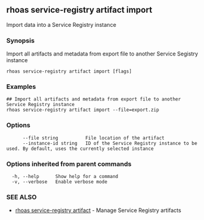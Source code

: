 ## rhoas service-registry artifact import

Import data into a Service Registry instance

### Synopsis

Import all artifacts and metadata from export file to another Service Segistry instance


```
rhoas service-registry artifact import [flags]
```

### Examples

```
## Import all artifacts and metadata from export file to another Service Registry instance
rhoas service-registry artifact import --file=export.zip

```

### Options

```
      --file string          File location of the artifact
      --instance-id string   ID of the Service Registry instance to be used. By default, uses the currently selected instance
```

### Options inherited from parent commands

```
  -h, --help      Show help for a command
  -v, --verbose   Enable verbose mode
```

### SEE ALSO

* [rhoas service-registry artifact](rhoas_service-registry_artifact.md)	 - Manage Service Registry artifacts

